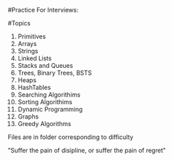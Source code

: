 #Practice For Interviews:

#Topics

1.  Primitives
2.  Arrays
3.  Strings
4.  Linked Lists
5.  Stacks and Queues
6.  Trees, Binary Trees, BSTS
7.  Heaps
8.  HashTables
9.  Searching Algorithims 
10. Sorting Algorithims
11. Dynamic Programming
12. Graphs
13. Greedy Algorithms


Files are in folder corresponding to difficulty

"Suffer the pain of disipline, or suffer the pain of regret"